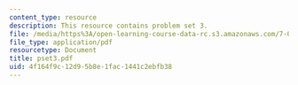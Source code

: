 ```yaml
---
content_type: resource
description: This resource contains problem set 3.
file: /media/https%3A/open-learning-course-data-rc.s3.amazonaws.com/7-06-cell-biology-spring-2007/4f164f9c12d95b8e1fac1441c2ebfb38_pset3.pdf
file_type: application/pdf
resourcetype: Document
title: pset3.pdf
uid: 4f164f9c-12d9-5b8e-1fac-1441c2ebfb38
---
```

